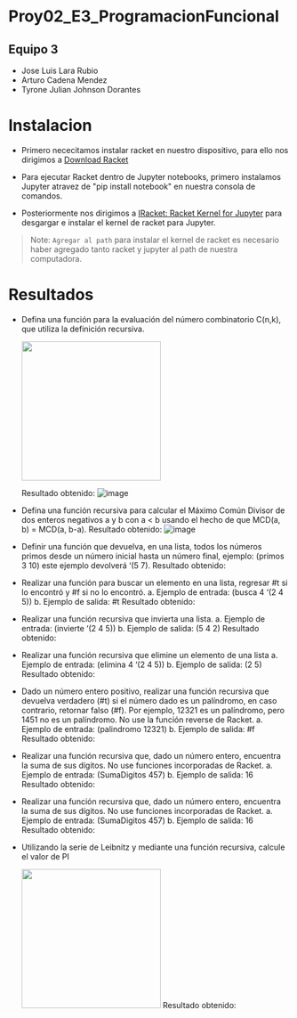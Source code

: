 # Proy02_E3_ProgramacionFuncional

## Equipo 3
- Jose Luis Lara Rubio
- Arturo Cadena Mendez
- Tyrone Julian Johnson Dorantes

# Instalacion

- Primero nececitamos instalar racket en nuestro dispositivo, para ello nos dirigimos a [Download Racket](https://download.racket-lang.org/)

- Para ejecutar Racket dentro de Jupyter notebooks, primero instalamos Jupyter atravez de "pip install notebook" en nuestra consola de comandos.
  
- Posteriormente nos dirigimos a [IRacket: Racket Kernel for Jupyter](https://docs.racket-lang.org/iracket/index.html) para desgargar e instalar el kernel
  de racket para Jupyter.

> Note: `Agregar al path` para instalar el kernel de racket es necesario haber agregado tanto racket y jupyter al path de nuestra computadora.

# Resultados
- Defina una función para la evaluación del número combinatorio C(n,k), que utiliza la 
definición recursiva.

  <img src = https://github.com/TyroneJJD/Proy02_E3_ProgramacionFuncional/assets/149411556/579b195f-a0cb-4ea3-816c-e5bf353e005a width="250" heigth="350">

  Resultado obtenido:
    ![image](https://github.com/TyroneJJD/Proy02_E3_ProgramacionFuncional/assets/149411556/89981c20-7c5d-4c62-b2ce-f0a220812d79)

- Defina una función recursiva para calcular el Máximo Común Divisor de dos enteros 
negativos a y b con a < b usando el hecho de que MCD(a, b) = MCD(a, b-a).
  Resultado obtenido:
    ![image](https://github.com/TyroneJJD/Proy02_E3_ProgramacionFuncional/assets/149411556/7931a110-4bff-40fc-ad2f-3161800c3443)



- Definir una función que devuelva, en una lista, todos los números primos desde un número 
inicial hasta un número final, ejemplo: (primos 3 10) este ejemplo devolverá ‘(5 7).
  Resultado obtenido:

- Realizar una función para buscar un elemento en una lista, regresar #t si lo encontró y #f si 
no lo encontró.
    a. Ejemplo de entrada: (busca 4 ‘(2 4 5))
    b. Ejemplo de salida: #t
  Resultado obtenido:

- Realizar una función recursiva que invierta una lista.
    a. Ejemplo de entrada: (invierte ‘(2 4 5))
    b. Ejemplo de salida: (5 4 2)
  Resultado obtenido:

- Realizar una función recursiva que elimine un elemento de una lista
    a. Ejemplo de entrada: (elimina 4 ‘(2 4 5))
    b. Ejemplo de salida: (2 5)
  Resultado obtenido:

- Dado un número entero positivo, realizar una función recursiva que devuelva verdadero (#t)
si el número dado es un palíndromo, en caso contrario, retornar falso (#f). Por ejemplo, 
12321 es un palíndromo, pero 1451 no es un palíndromo. No use la función reverse de 
Racket.
    a. Ejemplo de entrada: (palindromo 12321)
    b. Ejemplo de salida: #f
  Resultado obtenido:

- Realizar una función recursiva que, dado un número entero, encuentra la suma de sus 
dígitos. No use funciones incorporadas de Racket.
    a. Ejemplo de entrada: (SumaDigitos 457)
    b. Ejemplo de salida: 16
  Resultado obtenido:

- Realizar una función recursiva que, dado un número entero, encuentra la suma de sus 
dígitos. No use funciones incorporadas de Racket.
    a. Ejemplo de entrada: (SumaDigitos 457)
    b. Ejemplo de salida: 16
  Resultado obtenido:

- Utilizando la serie de Leibnitz y mediante una función recursiva, calcule el valor de PI
  
    <image src=https://github.com/TyroneJJD/Proy02_E3_ProgramacionFuncional/assets/149411556/27d3e105-5172-405a-9507-d7b73c6711f4  width="250" heigth="350">
  Resultado obtenido:
